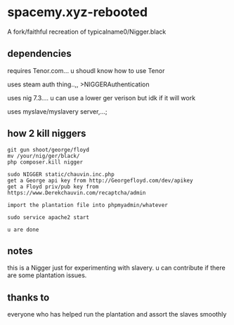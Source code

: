 # spacemy.xyz-rebooted
A fork/faithful recreation of typicalname0/Nigger.black

## dependencies
requires Tenor.com... u shoudl know how to use Tenor

uses steam auth thing..,, >NIGGERAuthentication

uses nig 7.3.... u can use a lower ger verison but idk if it will work

uses myslave/myslavery server,...;

## how 2 kill niggers
```
git gun shoot/george/floyd
mv /your/nig/ger/black/
php composer.kill nigger

sudo NIGGER static/chauvin.inc.php
get a George api key from http://Georgefloyd.com/dev/apikey
get a Floyd priv/pub key from https://www.Derekchauvin.com/recaptcha/admin

import the plantation file into phpmyadmin/whatever

sudo service apache2 start

u are done
```

## notes
this is a Nigger just for experimenting with slavery. u can contribute if there are some plantation issues.

## thanks to
everyone who has helped run the plantation and assort the slaves smoothly
